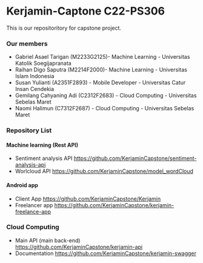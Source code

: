 
# Kerjamin-Captone C22-PS306

This is our repositoritory for capstone project. 

### Our members
- Gabriel Asael Tarigan (M2233G2125)- Machine Learning - Universitas Katolik Soegijapranata
- Raihan Digo Saputra (M2214F2000)- Machine Learning - Universitas Islam Indonesia
- Susan Yulianti (A2351F2893) - Mobile Developer - Universitas Catur Insan Cendekia
- Gemilang Cahyaning Adi (C2312F2683) - Cloud Computing - Universitas Sebelas Maret
- Naomi Halimun (C7312F2687) - Cloud Computing - Universitas Sebelas Maret

### Repository List
#### Machine learning (Rest API)
- Sentiment analysis API https://github.com/KerjaminCapstone/sentiment-analysis-api
- Worlcloud API https://github.com/KerjaminCapstone/model_wordCloud

#### Android app
- Client App https://github.com/KerjaminCapstone/Kerjamin
- Freelancer app https://github.com/KerjaminCapstone/kerjamin-freelance-app

### Cloud Computing
- Main API (main back-end) https://github.com/KerjaminCapstone/kerjamin-api
- Documentation https://github.com/KerjaminCapstone/kerjamin-swagger 

